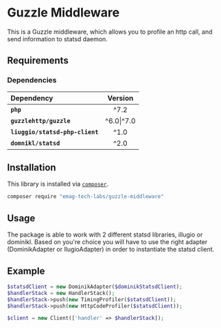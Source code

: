 # Guzzle Middleware
This is a Guzzle middleware, which allows you to profile an http call, and send information to statsd daemon.
## Requirements

### Dependencies

| Dependency | Version 
|:--- |:---:|
| **`php`** | ^7.2 | ^8.1 |
| **`guzzlehttp/guzzle`** | ^6.0&#124;^7.0 | 
| **`liuggio/statsd-php-client`** | ^1.0 | 
| **`domnikl/statsd`** | ^2.0 |

## Installation

This library is installed via [`composer`](http://getcomposer.org).

```bash
composer require "emag-tech-labs/guzzle-middleware"
```

## Usage
The package is able to work with 2 different statsd libraries, illugio or dominikl. Based on you're choice you will have to use the right adapter (DominikAdapter or IlugioAdapter) in order to instantiate the statsd client.  

## Example


```php
$statsdClient = new DominikAdapter($dominikStatsdClient);
$handlerStack = new HandlerStack();
$handlerStack->push(new TimingProfiler($statsdClient));
$handlerStack->push(new HttpCodeProfiler($statsdClient));

$client = new Client(['handler' => $handlerStack]);
```

 
